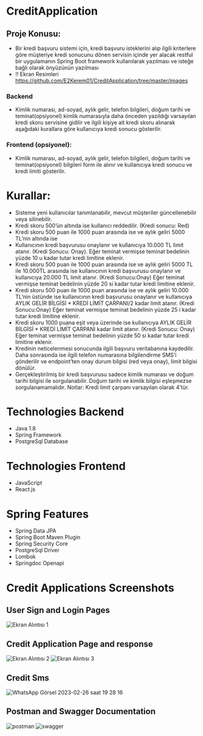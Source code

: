 # CreditApplication

## Proje Konusu:
* Bir kredi başvuru sistemi için, kredi başvuru isteklerini alıp ilgili kriterlere göre müşteriye kredi sonucunu dönen servisin içinde yer alacak restful bir uygulamanın Spring Boot framework kullanılarak yazılması ve isteğe bağlı olarak önyüzünün yazılması
* !! Ekran Resimleri https://github.com/E2Kerem01/CreditApplication/tree/master/images
### Backend 
* Kimlik numarası, ad-soyad, aylık gelir, telefon bilgileri, doğum tarihi ve teminat(opsiyonel) kimlik numarasıyla daha önceden yazıldığı varsayılan kredi skoru servisine gidilir ve ilgili kişiye ait kredi skoru alınarak aşağıdaki kurallara göre kullanıcıya kredi sonucu gösterilir.
### Frontend (opsiyonel): 
* Kimlik numarası, ad-soyad, aylık gelir, telefon bilgileri, doğum tarihi ve teminat(opsiyonel) bilgileri form ile alınır ve kullanıcıya kredi sonucu ve kredi limiti gösterilir. 



# Kurallar:

* Sisteme yeni kullanıcılar tanımlanabilir, mevcut müşteriler güncellenebilir veya silinebilir.
* Kredi skoru 500’ün altında ise kullanıcı reddedilir. (Kredi sonucu: Red)
* Kredi skoru 500 puan ile 1000 puan arasında ise ve aylık geliri 5000 TL’nin altında ise
* Kullanıcının kredi başvurusu onaylanır ve kullanıcıya 10.000 TL limit atanır. (Kredi Sonucu: Onay). Eğer teminat vermişse teminat bedelinin yüzde 10 u kadar tutar kredi limitine eklenir.
* Kredi skoru 500 puan ile 1000 puan arasında ise ve aylık geliri 5000 TL ile 10.000TL arasında ise kullanıcının kredi başvurusu onaylanır ve kullanıcıya 20.000 TL limit atanır. (Kredi Sonucu:Onay) Eğer teminat vermişse teminat bedelinin yüzde 20 si kadar tutar kredi limitine eklenir.
* Kredi skoru 500 puan ile 1000 puan arasında ise ve aylık geliri 10.000 TL’nin üstünde ise kullanıcının kredi başvurusu onaylanır ve kullanıcıya AYLIK GELİR BİLGİSİ * KREDİ LİMİT ÇARPANI/2 kadar limit atanır. (Kredi Sonucu:Onay) Eğer teminat vermişse teminat bedelinin yüzde 25 i kadar tutar kredi limitine eklenir.
* Kredi skoru 1000 puana eşit veya üzerinde ise kullanıcıya AYLIK GELİR BİLGİSİ * KREDİ LİMİT ÇARPANI kadar limit atanır. (Kredi Sonucu: Onay) Eğer teminat vermişse teminat bedelinin yüzde 50 si kadar tutar kredi limitine eklenir.
* Kredinin neticelenmesi sonucunda ilgili başvuru veritabanına kaydedilir. Daha sonrasında ise ilgili telefon numarasına bilgilendirme SMS’i gönderilir ve endpoint’ten onay durum bilgisi (red veya onay), limit bilgisi dönülür.
* Gerçekleştirilmiş bir kredi başvurusu sadece kimlik numarası ve doğum tarihi bilgisi ile sorgulanabilir. Doğum tarihi ve kimlik bilgisi eşleşmezse sorgulanamamalıdır. 
Notlar: Kredi limit çarpanı varsayılan olarak 4’tür.


# Technologies Backend

* Java 1.8
* Spring Framework
* PostgreSql Database

# Technologies Frontend

* JavaScript
* React.js

# Spring Features

* Spring Data JPA
* Spring Boot Maven Plugin
* Spring Security Core
* PostgreSql Driver
* Lombok 
* Springdoc Openapi

# Credit Applications Screenshots

## User Sign and Login Pages

![Ekran Alıntısı 1](https://user-images.githubusercontent.com/62817020/221602401-b8841edf-90ab-49b2-ba0e-c1b417e90490.png)

## Credit Application Page and response

![Ekran Alıntısı 2](https://user-images.githubusercontent.com/62817020/221602514-a1757b30-e0d2-4b01-92d2-2d41e0f389ec.png)
![Ekran Alıntısı 3](https://user-images.githubusercontent.com/62817020/221602635-732a841f-a3ab-43e6-b0ec-2700adcb56d6.png)

## Credit Sms

![WhatsApp Görsel 2023-02-26 saat 19 28 16](https://user-images.githubusercontent.com/62817020/221602716-075d3077-1f71-4832-898a-bf2db7f1f726.jpg)

## Postman and Swagger Documentation

![postman](https://user-images.githubusercontent.com/62817020/221602872-c0f0263c-31cd-4c29-96ff-262933791985.png)
![swagger](https://user-images.githubusercontent.com/62817020/221602886-ec0bc59b-fef1-48cf-8268-a8f828a8c63f.png)


